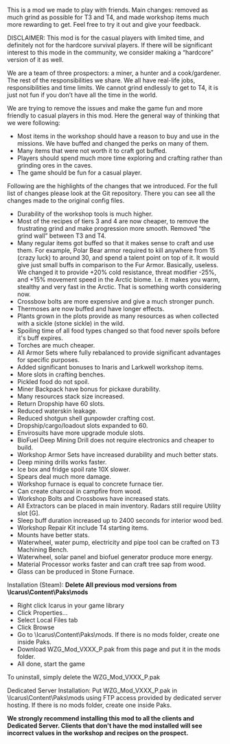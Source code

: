 This is a mod we made to play with friends. Main changes: removed as much grind as possible for T3 and T4, and made workshop items much more rewarding to get. Feel free to try it out and give your feedback.

DISCLAIMER: This mod is for the casual players with limited time, and definitely not for the hardcore survival players. If there will be significant interest to this mode in the community, we consider making a “hardcore” version of it as well. 

We are a team of three prospectors: a miner, a hunter and a cook/gardener. The rest of the responsibilities we share. We all have real-life jobs, responsibilities and time limits. We cannot grind endlessly to get to T4, it is just not fun if you don’t have all the time in the world.

We are trying to remove the issues and make the game fun and more friendly to casual players in this mod. Here the general way of thinking that we were following:

- Most items in the workshop should have a reason to buy and use in the missions. We have buffed and changed the perks on many of them.
- Many items that were not worth it to craft got buffed.
- Players should spend much more time exploring and crafting rather than grinding ores in the caves.
- The game should be fun for a casual player.

Following are the highlights of the changes that we introduced. For the full list of changes please look at the Git repository. There you can see all the changes made to the original config files.

- Durability of the workshop tools is much higher.
- Most of the recipes of tiers 3 and 4 are now cheaper, to remove the frustrating grind and make progression more smooth. Removed “the grind wall” between T3 and T4.
- Many regular items got buffed so that it makes sense to craft and use them. For example, Polar Bear armor required to kill anywhere from 15 (crazy luck) to around 30, and spend a talent point on top of it. It would give just small buffs in comparison to the Fur Armor. Basically, useless. We changed it to provide +20% cold resistance, threat modifier -25%, and +15% movement speed in the Arctic biome. I.e. it makes you warm, stealthy and very fast in the Arctic. That is something worth considering now.
- Crossbow bolts are more expensive and give a much stronger punch.
- Thermoses are now buffed and have longer effects.
- Plants grown in the plots provide as many resources as when collected with a sickle (stone sickle) in the wild.
- Spoiling time of all food types changed so that food never spoils before it's buff expires.
- Torches are much cheaper.
- All Armor Sets where fully rebalanced to provide significant advantages for specific purposes.
- Added significant bonuses to Inaris and Larkwell workshop items.
- More slots in crafting benches.
- Pickled food do not spoil.
- Miner Backpack have bonus for pickaxe durability.
- Many resources stack size increased.
- Return Dropship have 60 slots.
- Reduced waterskin leakage.
- Reduced shotgun shell gunpowder crafting cost.
- Dropship/cargo/loadout slots expanded to 60.
- Envirosuits have more upgrade module slots.
- BioFuel Deep Mining Drill does not require electronics and cheaper to build.
- Workshop Armor Sets have increased durability and much better stats.
- Deep mining drills works faster.
- Ice box and fridge spoil rate 10X slower.
- Spears deal much more damage.
- Workshop furnace is equal to concrete furnace tier.
- Can create charcoal in campfire from wood.
- Workshop Bolts and Crossbows have increased stats.
- All Extractors can be placed in main inventory. Radars still require Utility slot [G].
- Sleep buff duration increased up to 2400 seconds for interior wood bed.
- Workshop Repair Kit include T4 starting items.
- Mounts have better stats.
- Waterwheel, water pump, electricity and pipe tool can be crafted on T3 Machining Bench.
- Waterwheel, solar panel and biofuel generator produce more energy. 
- Material Processor works faster and can craft tree sap from wood.
- Glass can be produced in Stone Furnace.

Installation (Steam):
**Delete All previous mod versions from  \Icarus\Content\Paks\mods**

- Right click Icarus in your game library
- Click Properties...
- Select Local Files tab
- Click Browse
- Go to \Icarus\Content\Paks\mods. If there is no mods folder, create one inside Paks.
- Download WZG_Mod_VXXX_P.pak from this page and put it in the mods folder.
- All done, start the game

To uninstall, simply delete the WZG_Mod_VXXX_P.pak

Dedicated Server Installation:
Put WZG_Mod_VXXX_P.pak in \Icarus\Content\Paks\mods using FTP access provided by dedicated server hosting.
If there is no mods folder, create one inside Paks.


**We strongly recommend installing this mod to all the clients and Dedicated Server. Clients that don't have the mod installed will see incorrect values in the workshop and recipes on the prospect.**
